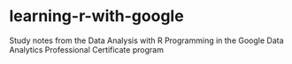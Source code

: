 # learning-r-with-google
Study notes from the Data Analysis with R Programming in the Google Data Analytics Professional Certificate program
